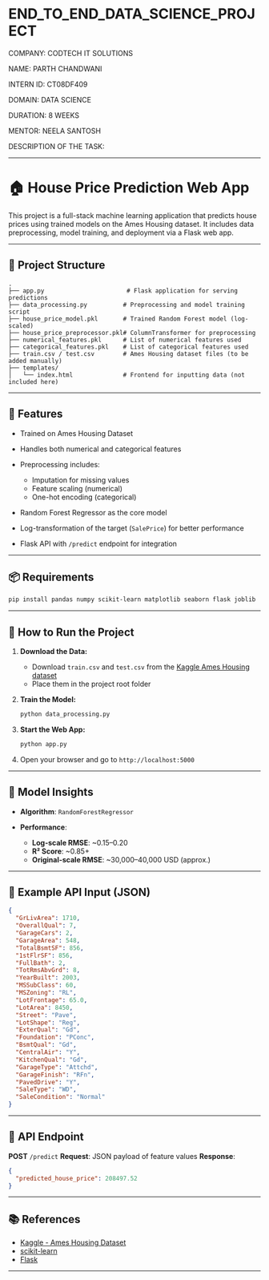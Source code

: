 # END_TO_END_DATA_SCIENCE_PROJECT

COMPANY: CODTECH IT SOLUTIONS

NAME: PARTH CHANDWANI

INTERN ID: CT08DF409

DOMAIN: DATA SCIENCE

DURATION: 8 WEEKS

MENTOR: NEELA SANTOSH

DESCRIPTION OF THE TASK:

---

# 🏠 House Price Prediction Web App

This project is a full-stack machine learning application that predicts house prices using trained models on the Ames Housing dataset. It includes data preprocessing, model training, and deployment via a Flask web app.

---

## 📁 Project Structure

```
.
├── app.py                       # Flask application for serving predictions
├── data_processing.py          # Preprocessing and model training script
├── house_price_model.pkl       # Trained Random Forest model (log-scaled)
├── house_price_preprocessor.pkl# ColumnTransformer for preprocessing
├── numerical_features.pkl      # List of numerical features used
├── categorical_features.pkl    # List of categorical features used
├── train.csv / test.csv        # Ames Housing dataset files (to be added manually)
├── templates/
│   └── index.html              # Frontend for inputting data (not included here)
```

---

## 🔧 Features

* Trained on Ames Housing Dataset
* Handles both numerical and categorical features
* Preprocessing includes:

  * Imputation for missing values
  * Feature scaling (numerical)
  * One-hot encoding (categorical)
* Random Forest Regressor as the core model
* Log-transformation of the target (`SalePrice`) for better performance
* Flask API with `/predict` endpoint for integration

---

## 📦 Requirements

```bash
pip install pandas numpy scikit-learn matplotlib seaborn flask joblib
```

---

## 🚀 How to Run the Project

1. **Download the Data:**

   * Download `train.csv` and `test.csv` from the [Kaggle Ames Housing dataset](https://www.kaggle.com/c/house-prices-advanced-regression-techniques/data)
   * Place them in the project root folder

2. **Train the Model:**

   ```bash
   python data_processing.py
   ```

3. **Start the Web App:**

   ```bash
   python app.py
   ```

4. Open your browser and go to `http://localhost:5000`

---

## 🧠 Model Insights

* **Algorithm**: `RandomForestRegressor`
* **Performance**:

  * **Log-scale RMSE**: \~0.15–0.20
  * **R² Score**: \~0.85+
  * **Original-scale RMSE**: \~30,000–40,000 USD (approx.)

---

## 🧮 Example API Input (JSON)

```json
{
  "GrLivArea": 1710,
  "OverallQual": 7,
  "GarageCars": 2,
  "GarageArea": 548,
  "TotalBsmtSF": 856,
  "1stFlrSF": 856,
  "FullBath": 2,
  "TotRmsAbvGrd": 8,
  "YearBuilt": 2003,
  "MSSubClass": 60,
  "MSZoning": "RL",
  "LotFrontage": 65.0,
  "LotArea": 8450,
  "Street": "Pave",
  "LotShape": "Reg",
  "ExterQual": "Gd",
  "Foundation": "PConc",
  "BsmtQual": "Gd",
  "CentralAir": "Y",
  "KitchenQual": "Gd",
  "GarageType": "Attchd",
  "GarageFinish": "RFn",
  "PavedDrive": "Y",
  "SaleType": "WD",
  "SaleCondition": "Normal"
}
```

---

## 🔄 API Endpoint

**POST** `/predict`
**Request**: JSON payload of feature values
**Response**:

```json
{
  "predicted_house_price": 208497.52
}
```

---

## 📚 References

* [Kaggle - Ames Housing Dataset](https://www.kaggle.com/c/house-prices-advanced-regression-techniques)
* [scikit-learn](https://scikit-learn.org/)
* [Flask](https://flask.palletsprojects.com/)

---
